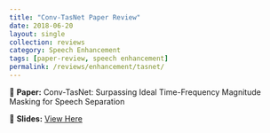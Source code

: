 ```yaml
---
title: "Conv-TasNet Paper Review"
date: 2018-06-20
layout: single
collection: reviews
category: Speech Enhancement
tags: [paper-review, speech enhancement]
permalink: /reviews/enhancement/tasnet/
---
```


📝 **Paper:** Conv-TasNet: Surpassing Ideal Time-Frequency Magnitude Masking for Speech Separation
 
<!-- 🔍 **Summary:** This paper introduces a **flow-based** model for TTS, improving **robustness** compared to Tacotron. -->

📄 **Slides:** [View Here](https://docs.google.com/presentation/d/1T7vKs5OprLWvAFK4RXpjiSU0cT2gIyI8/edit?usp=sharing&ouid=116677507102760525154&rtpof=true&sd=true)